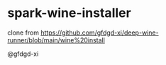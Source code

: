 # spark-wine-installer

clone from https://github.com/gfdgd-xi/deep-wine-runner/blob/main/wine%20install

@gfdgd-xi
